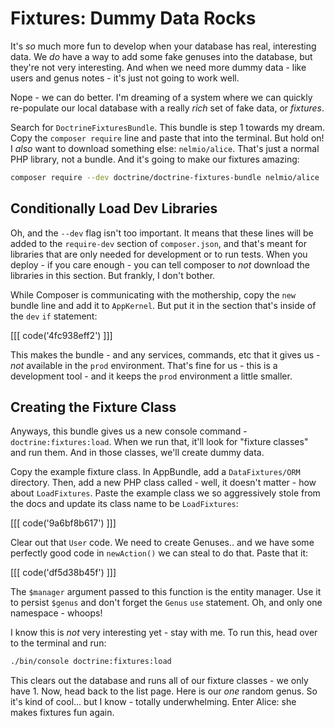# Fixtures: Dummy Data Rocks

It's *so* much more fun to develop when your database has real, interesting data.
We *do* have a way to add some fake genuses into the database, but they're not very
interesting. And when we need more dummy data - like users and genus notes -
it's just not going to work well.

Nope - we can do better. I'm dreaming of a system where we can quickly re-populate
our local database with a really *rich* set of fake data, or *fixtures*.

Search for `DoctrineFixturesBundle`. This bundle is step 1 towards my dream. Copy
the `composer require` line and paste that into the terminal. But hold on! I *also*
want to download something else: `nelmio/alice`. That's just a normal PHP library,
not a bundle. And it's going to make our fixtures amazing:

```bash
composer require --dev doctrine/doctrine-fixtures-bundle nelmio/alice
```

## Conditionally Load Dev Libraries

Oh, and the `--dev` flag isn't too important. It means that these lines will be added
to the `require-dev` section of `composer.json`, and that's meant for libraries that
are only needed for development or to run tests. When you deploy - if you care enough -
you can tell composer to *not* download the libraries in this section. But frankly,
I don't bother.

While Composer is communicating with the mothership, copy the `new` bundle line and
add it to `AppKernel`. But put it in the section that's inside of the `dev` `if`
statement:

[[[ code('4fc938eff2') ]]]

This makes the bundle - and any services, commands, etc that it gives us - *not* available
in the `prod` environment. That's fine for us - this is a development tool - and it keeps
the `prod` environment a little smaller.

## Creating the Fixture Class

Anyways, this bundle gives us a new console command - `doctrine:fixtures:load`. When
we run that, it'll look for "fixture classes" and run them. And in those classes,
we'll create dummy data.

Copy the example fixture class. In AppBundle, add a `DataFixtures/ORM` directory.
Then, add a new PHP class called - well, it doesn't matter - how about `LoadFixtures`.
Paste the example class we so aggressively stole from the docs and update its class
name to be `LoadFixtures`:

[[[ code('9a6bf8b617') ]]]

Clear out that `User` code. We need to create Genuses.. and we have some perfectly
good code in `newAction()` we can steal to do that. Paste that it:

[[[ code('df5d38b45f') ]]]

The `$manager` argument passed to this function is the entity manager. Use it
to persist `$genus` and don't forget the `Genus` `use` statement. Oh, and only
one namespace - whoops!

I know this is *not* very interesting yet - stay with me. To run this, head over
to the terminal and run:

```bash
./bin/console doctrine:fixtures:load
```

This clears out the database and runs all of our fixture classes - we only have 1.
Now, head back to the list page. Here is our *one* random genus. So it's kind of
cool... but I know - totally underwhelming. Enter Alice: she makes fixtures fun
again.
